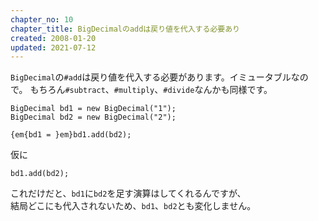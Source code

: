```yaml
---
chapter_no: 10
chapter_title: BigDecimalのaddは戻り値を代入する必要あり
created: 2008-01-20
updated: 2021-07-12
---
```

`BigDecimal`の`#add`は戻り値を代入する必要があります。イミュータブルなので。
もちろん`#subtract`、`#multiply`、`#divide`なんかも同様です。

```
BigDecimal bd1 = new BigDecimal("1");
BigDecimal bd2 = new BigDecimal("2");

{em{bd1 = }em}bd1.add(bd2);
```

仮に
```
bd1.add(bd2);
```
これだけだと、`bd1`に`bd2`を足す演算はしてくれるんですが、  
結局どこにも代入されないため、`bd1`、`bd2`とも変化しません。
